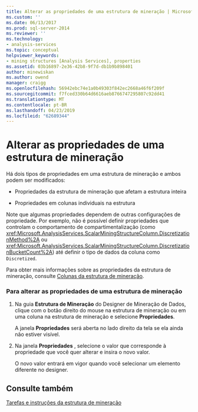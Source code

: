 ```yaml
---
title: Alterar as propriedades de uma estrutura de mineração | Microsoft Docs
ms.custom: ''
ms.date: 06/13/2017
ms.prod: sql-server-2014
ms.reviewer: ''
ms.technology:
- analysis-services
ms.topic: conceptual
helpviewer_keywords:
- mining structures [Analysis Services], properties
ms.assetid: 03b16897-2e36-42b8-9f7d-db1b9b898401
author: minewiskan
ms.author: owend
manager: craigg
ms.openlocfilehash: 56942ebc74e1a0b49303f842ec2668a46f6f209f
ms.sourcegitcommit: f7fced330b64d6616aeb8766747295807c92dd41
ms.translationtype: MT
ms.contentlocale: pt-BR
ms.lasthandoff: 04/23/2019
ms.locfileid: "62689344"
---
```

# <a name="change-the-properties-of-a-mining-structure"></a>Alterar as propriedades de uma estrutura de mineração
  Há dois tipos de propriedades em uma estrutura de mineração e ambos podem ser modificados:  
  
-   Propriedades da estrutura de mineração que afetam a estrutura inteira  
  
-   Propriedades em colunas individuais na estrutura  
  
 Note que algumas propriedades dependem de outras configurações de propriedade. Por exemplo, não é possível definir propriedades que controlam o comportamento de compartimentalização (como <xref:Microsoft.AnalysisServices.ScalarMiningStructureColumn.DiscretizationMethod%2A> ou <xref:Microsoft.AnalysisServices.ScalarMiningStructureColumn.DiscretizationBucketCount%2A>) até definir o tipo de dados da coluna como `Discretized`.  
  
 Para obter mais informações sobre as propriedades da estrutura de mineração, consulte [Colunas da estrutura de mineração](mining-structure-columns.md).  
  
### <a name="to-change-the-properties-of-a-mining-structure"></a>Para alterar as propriedades de uma estrutura de mineração  
  
1.  Na guia **Estrutura de Mineração** do Designer de Mineração de Dados, clique com o botão direito do mouse na estrutura de mineração ou em uma coluna na estrutura de mineração e selecione **Propriedades**.  
  
     A janela **Propriedades** será aberta no lado direito da tela se ela ainda não estiver visível.  
  
2.  Na janela **Propriedades** , selecione o valor que corresponde à propriedade que você quer alterar e insira o novo valor.  
  
     O novo valor entrará em vigor quando você selecionar um elemento diferente no designer.  
  
## <a name="see-also"></a>Consulte também  
 [Tarefas e instruções da estrutura de mineração](mining-structure-tasks-and-how-tos.md)  
  
  
